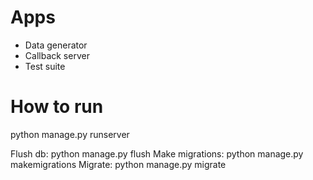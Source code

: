 # Apps

* Data generator
* Callback server
* Test suite

# How to run
python manage.py runserver

Flush db: python manage.py flush
Make migrations: python manage.py makemigrations
Migrate: python manage.py migrate